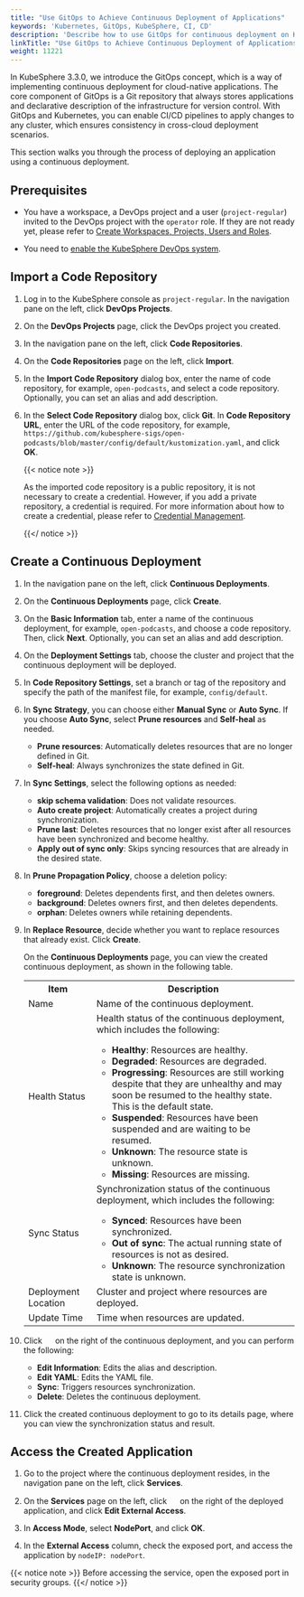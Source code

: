 ```yaml
---
title: "Use GitOps to Achieve Continuous Deployment of Applications"
keywords: 'Kubernetes, GitOps, KubeSphere, CI, CD'
description: 'Describe how to use GitOps for continuous deployment on KubeSphere.'
linkTitle: "Use GitOps to Achieve Continuous Deployment of Applications"
weight: 11221
---
```


In KubeSphere 3.3.0, we introduce the GitOps concept, which is a way of implementing continuous deployment for cloud-native applications. The core component of GitOps is a Git repository that always stores applications and declarative description of the infrastructure for version control. With GitOps and Kubernetes, you can enable CI/CD pipelines to apply changes to any cluster, which ensures consistency in cross-cloud deployment scenarios.

This section walks you through the process of deploying an application using a continuous deployment.
## Prerequisites

- You have a workspace, a DevOps project and a user (`project-regular`) invited to the DevOps project with the `operator` role. If they are not ready yet, please refer to [Create Workspaces, Projects, Users and Roles](../../../../quick-start/create-workspace-and-project/).

- You need to [enable the KubeSphere DevOps system](../../../../pluggable-components/devops/).


## Import a Code Repository

1. Log in to the KubeSphere console as `project-regular`. In the navigation pane on the left, click **DevOps Projects**.

2. On the **DevOps Projects** page, click the DevOps project you created.

3. In the navigation pane on the left, click **Code Repositories**.

4. On the **Code Repositories** page on the left, click **Import**.

5. In the **Import Code Repository** dialog box, enter the name of code repository, for example, `open-podcasts`, and select a code repository. Optionally, you can set an alias and add description.

6. In the **Select Code Repository** dialog box, click **Git**. In **Code Repository URL**, enter the URL of the code repository, for example, `https://github.com/kubesphere-sigs/open-podcasts/blob/master/config/default/kustomization.yaml`, and click **OK**.

   {{< notice note >}}
   
   As the imported code repository is a public repository, it is not necessary to create a credential. However, if you add a private repository, a credential is required. For more information about how to create a credential, please refer to [Credential Management](../../../../devops-user-guide/how-to-use/devops-settings/credential-management/).

   {{</ notice >}}

## Create a Continuous Deployment

1. In the navigation pane on the left, click **Continuous Deployments**.

2. On the **Continuous Deployments** page, click **Create**.

3. On the **Basic Information** tab, enter a name of the continuous deployment, for example, `open-podcasts`, and choose a code repository. Then, click **Next**. Optionally, you can set an alias and add description.

4. On the **Deployment Settings** tab, choose the cluster and project that the continuous deployment will be deployed.

5.  In **Code Repository Settings**, set a branch or tag of the repository and specify the path of the manifest file, for example, `config/default`.

6.  In **Sync Strategy**, you can choose either **Manual Sync** or **Auto Sync**. If you choose **Auto Sync**, select **Prune resources** and **Self-heal** as needed. 

    - **Prune resources**: Automatically deletes resources that are no longer defined in Git.
    - **Self-heal**: Always synchronizes the state defined in Git.

7.  In **Sync Settings**, select the following options as needed:
    - **skip schema validation**: Does not validate resources.
    - **Auto create project**: Automatically creates a project during synchronization.
    - **Prune last**: Deletes resources that no longer exist after all resources have been synchronized and become healthy.
    - **Apply out of sync only**: Skips syncing resources that are already in the desired state.

8.  In **Prune Propagation Policy**, choose a deletion policy:
    - **foreground**: Deletes dependents first, and then deletes owners.
    - **background**: Deletes owners first, and then deletes dependents.
    - **orphan**: Deletes owners while retaining dependents.

9.  In **Replace Resource**, decide whether you want to replace resources that already exist. Click **Create**.
    
    On the **Continuous Deployments** page, you can view the created continuous deployment, as shown in the following table.

    <table>
    <tbody>
      <tr>
      	<th>Item</th>
       	<th>Description</th>
      </tr>
      <tr>
        <td>Name</td>
        <td>Name of the continuous deployment.</td>
      </tr>
      <tr>
        <td>Health Status</td>
        <td>Health status of the continuous deployment, which includes the following:<br/>
           <ul>
           <li><b>Healthy</b>: Resources are healthy.</li>
           <li><b>Degraded</b>: Resources are degraded.</li>
           <li><b>Progressing</b>: Resources are still working despite that they are unhealthy and may soon be resumed to the healthy state. This is the default state.</li>
           <li><b>Suspended</b>: Resources have been suspended and are waiting to be resumed.</li>
           <li><b>Unknown</b>: The resource state is unknown.</li>
           <li><b>Missing</b>: Resources are missing.</li></td>
      </tr>
      <tr>
        <td>Sync Status</td>
        <td>Synchronization status of the continuous deployment, which includes the following:<br/>
           <ul>
           <li><b>Synced</b>: Resources have been synchronized.</li>
           <li><b>Out of sync</b>: The actual running state of resources is not as desired.</li>
           <li><b>Unknown</b>: The resource synchronization state is unknown.</li></td>
      </tr>
      <tr>
         <td>Deployment Location</td>
        <td>Cluster and project where resources are deployed.</td>
      </tr>
      <tr>
        <td>Update Time</td>
        <td>Time when resources are updated.</td>
      </tr>
    </tbody>
    </table>

10. Click <img src="/images/docs/common-icons/three-dots.png" width="15" /> on the right of the continuous deployment, and you can perform the following:
    - **Edit Information**: Edits the alias and description.
    - **Edit YAML**: Edits the YAML file.
    - **Sync**: Triggers resources synchronization.
    - **Delete**: Deletes the continuous deployment.

11. Click the created continuous deployment to go to its details page, where you can view the synchronization status and result.

## Access the Created Application

1. Go to the project where the continuous deployment resides, in the navigation pane on the left, click **Services**.

2. On the **Services** page on the left, click  <img src="/images/docs/common-icons/three-dots.png" width="15" /> on the right of the deployed application, and click **Edit External Access**.

3. In **Access Mode**, select **NodePort**, and click **OK**.

4. In the **External Access** column, check the exposed port, and access the application by `nodeIP: nodePort`.

  {{< notice note >}}
  Before accessing the service, open the exposed port in security groups.
  {{</ notice >}}